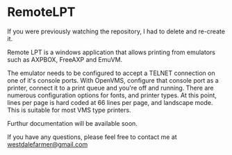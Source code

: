 # RemoteLPT
If you were previously watching the repository, I had to delete and re-create it.

Remote LPT is a windows application that allows printing from emulators such as AXPBOX, FreeAXP and EmuVM.

The emulator needs to be configured to accept a TELNET connection on one of it's console ports.  With
OpenVMS, configure that console port as a printer, connect it to a print queue and you're off and running.
There are numerous configuration options for fonts, and printer types.  At this point, lines per page is 
hard coded at 66 lines per page, and landscape mode.  This is suitable for most VMS type printers.

Furthur documentation will be available soon.

If you have any questions, please feel free to contact me at westdalefarmer@gmail.com

